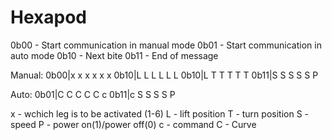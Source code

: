 Hexapod
=======

0b00 - Start communication in manual mode
0b01 - Start communication in auto mode
0b10 - Next bite
0b11 - End of message

Manual:
0b00|x x x x x x
0b10|L L L L L L 
0b10|L T T T T T
0b11|S S S S S P

Auto:
0b01|C C C C C c
0b11|c S S S S P

x - wchich leg is to be activated (1-6)
L - lift position
T - turn position
S - speed
P - power on(1)/power off(0)
c - command
C - Curve
